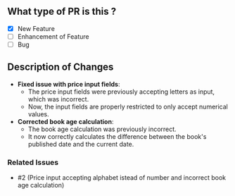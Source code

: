 ## What type of PR is this ?
- [x] New Feature
- [ ] Enhancement of Feature
- [ ] Bug
## Description of Changes
- **Fixed issue with price input fields**:
  - The price input fields were previously accepting letters as input, which was incorrect.
  - Now, the input fields are properly restricted to only accept numerical values.
- **Corrected book age calculation**:
  - The book age calculation was previously incorrect.
  - It now correctly calculates the difference between the book's published date and the current date.
### Related Issues
- #2 (Price input accepting alphabet istead of number and incorrect book age calculation)
